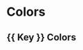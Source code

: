 # Colors

<section>
  <div
    v-if="$page.colors"
    v-for="(group, key, i) in $page.colors"
    :key="i"
    class="color-group">
    <h2>{{ key }} colors</h2>
    <div class="colors">
      <div
        v-for="(colors, key, i) in group"
        :key="i">
        <swatch :colors="colors"/>
      </div>
    </div>
  </div>
</section>

<script>
export default {
  beforeMount() {
    const colors = Array.from(document.styleSheets)
      .filter(sheet => sheet.href === null || sheet.href.startsWith(window.location.origin))
      .reduce((acc, sheet) => {
        acc = [
          ...acc,
          ...Array.from(sheet.cssRules).reduce((def, rule) => {
            def = rule.selectorText === ':root'
              ? [...def, ...Array.from(rule.style).filter(name => name.startsWith("--"))]
              : def

            return def
          }, [])
        ]

        return acc
      }, [])

    this.$page.colors = {
      Brand: {
        Blues: colors.filter(i => i.includes('blue')),
        Reds: colors.filter(i => i.includes('red')),
        Greens: colors.filter(i => i.includes('green')),
        Yellows: colors.filter(i => i.includes('yellow'))
      },
      'Grey and White': {
        Blacks: colors.filter(i => i.includes('black')),
        Greys: colors.filter(i => i.includes('grey')),
        Whites: colors.filter(i => i.includes('white'))
      }
    }
  }
}
</script>

<style>
  .color-group {
    margin-bottom: 4rem;
  }
  .color-group h2 {
    text-transform: Capitalize;
  }
  .colors {
    display: grid;
    grid-template-columns: repeat(3, 1fr);
    grid-gap: 1rem;
  }
</style>
